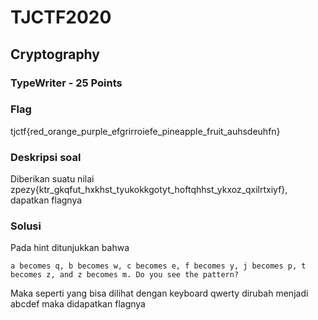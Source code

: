 # TJCTF2020

## Cryptography

### TypeWriter - 25 Points

### Flag
tjctf{red_orange_purple_efgrirroiefe_pineapple_fruit_auhsdeuhfn}
### Deskripsi soal

Diberikan suatu nilai
zpezy{ktr_gkqfut_hxkhst_tyukokkgotyt_hoftqhhst_ykxoz_qxilrtxiyf}, dapatkan flagnya


### Solusi
Pada hint ditunjukkan bahwa
```
a becomes q, b becomes w, c becomes e, f becomes y, j becomes p, t becomes z, and z becomes m. Do you see the pattern?
```
Maka seperti yang bisa dilihat dengan keyboard qwerty dirubah menjadi abcdef maka didapatkan flagnya
